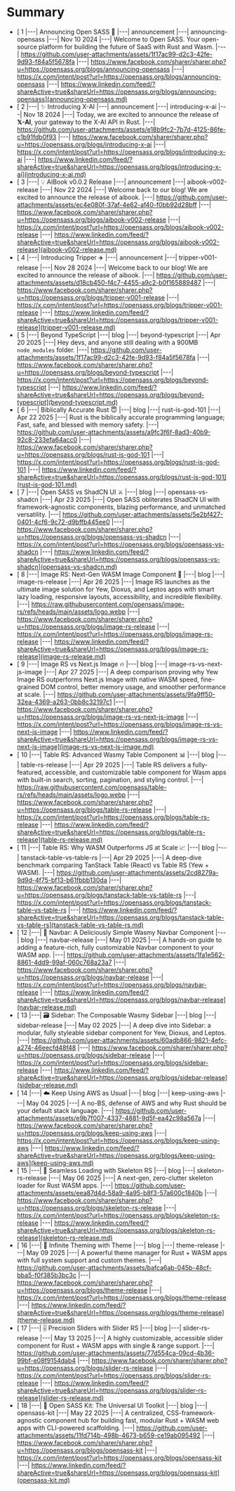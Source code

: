 # Summary

- [ 1 |---| Announcing Open SASS 🚀 |---| announcement |---| announcing-opensass |---| Nov 10 2024 |---| Welcome to Open SASS. Your open-source platform for building the future of SaaS with Rust and Wasm. |---| https://github.com/user-attachments/assets/1f17ac99-d2c3-42fe-9d93-f84a5f5678fa |---| https://www.facebook.com/sharer/sharer.php?u=https://opensass.org/blogs/announcing-opensass |---| https://x.com/intent/post?url=https://opensass.org/blogs/announcing-opensass |---| https://www.linkedin.com/feed/?shareActive=true&shareUrl=https://opensass.org/blogs/announcing-opensass](announcing-opensass.md)
- [ 2 |---| ✨ Introducing X-AI |---| announcement |---| introducing-x-ai |---| Nov 18 2024 |---| Today, we are excited to announce the release of **𝕏-AI**, your gateway to the X-AI API in Rust. |---| https://github.com/user-attachments/assets/e18b9fc2-7b7d-4125-86fe-c1b91fdb0f93 |---| https://www.facebook.com/sharer/sharer.php?u=https://opensass.org/blogs/introducing-x-ai |---| https://x.com/intent/post?url=https://opensass.org/blogs/introducing-x-ai |---| https://www.linkedin.com/feed/?shareActive=true&shareUrl=https://opensass.org/blogs/introducing-x-ai](introducing-x-ai.md)
- [ 3 |---| 💡 AIBook v0.0.2 Release |---| announcement |---| aibook-v002-release |---| Nov 22 2024 |---| Welcome back to our blog! We are excited to announce the release of aibook. |---| https://github.com/user-attachments/assets/ec4e080f-37af-4e62-af40-f0bb92d28bff |---| https://www.facebook.com/sharer/sharer.php?u=https://opensass.org/blogs/aibook-v002-release |---| https://x.com/intent/post?url=https://opensass.org/blogs/aibook-v002-release |---| https://www.linkedin.com/feed/?shareActive=true&shareUrl=https://opensass.org/blogs/aibook-v002-release](aibook-v002-release.md)
- [ 4 |---| Introducing Tripper ✈️ |---| announcement |---| tripper-v001-release |---| Nov 28 2024 |---| Welcome back to our blog! We are excited to announce the release of aibook. |---| https://github.com/user-attachments/assets/d18cb450-f4c7-4455-a9c2-b0f165889487 |---| https://www.facebook.com/sharer/sharer.php?u=https://opensass.org/blogs/tripper-v001-release |---| https://x.com/intent/post?url=https://opensass.org/blogs/tripper-v001-release |---| https://www.linkedin.com/feed/?shareActive=true&shareUrl=https://opensass.org/blogs/tripper-v001-release](tripper-v001-release.md)
- [ 5 |---| Beyond TypeScript |---| blog |---| beyond-typescript |---| Apr 20 2025 |---| Hey devs, and anyone still dealing with a 900MB `node_modules` folder. |---| https://github.com/user-attachments/assets/1f17ac99-d2c3-42fe-9d93-f84a5f5678fa |---| https://www.facebook.com/sharer/sharer.php?u=https://opensass.org/blogs/beyond-typescript |---| https://x.com/intent/post?url=https://opensass.org/blogs/beyond-typescript |---| https://www.linkedin.com/feed/?shareActive=true&shareUrl=https://opensass.org/blogs/beyond-typescript](beyond-typescript.md)
- [ 6 |---| Biblically Accurate Rust 😇 |---| blog |---| rust-is-god-101 |---| Apr 22 2025 |---| Rust is the biblically accurate programming language; Fast, safe, and blessed with memory safety. |---| https://github.com/user-attachments/assets/a9fc3f6f-8ad3-40b9-92c8-233efa64acc0 |---| https://www.facebook.com/sharer/sharer.php?u=https://opensass.org/blogs/rust-is-god-101 |---| https://x.com/intent/post?url=https://opensass.org/blogs/rust-is-god-101 |---| https://www.linkedin.com/feed/?shareActive=true&shareUrl=https://opensass.org/blogs/rust-is-god-101](rust-is-god-101.md)
- [ 7 |---| Open SASS vs ShadCN UI ⚔️ |---| blog |---| opensass-vs-shadcn |---| Apr 23 2025 |---| Open SASS obliterates ShadCN UI with framework-agnostic components, blazing performance, and unmatched versatility. |---| https://github.com/user-attachments/assets/5e2bf427-0401-4cf6-9c72-d9bffb445ee0 |---| https://www.facebook.com/sharer/sharer.php?u=https://opensass.org/blogs/opensass-vs-shadcn |---| https://x.com/intent/post?url=https://opensass.org/blogs/opensass-vs-shadcn |---| https://www.linkedin.com/feed/?shareActive=true&shareUrl=https://opensass.org/blogs/opensass-vs-shadcn](opensass-vs-shadcn.md)
- [ 8 |---| Image RS: Next-Gen WASM Image Component 🚀 |---| blog |---| image-rs-release |---| Apr 26 2025 |---| Image RS launches as the ultimate image solution for Yew, Dioxus, and Leptos apps with smart lazy loading, responsive layouts, accessibility, and incredible flexibility. |---| https://raw.githubusercontent.com/opensass/image-rs/refs/heads/main/assets/logo.webp |---| https://www.facebook.com/sharer/sharer.php?u=https://opensass.org/blogs/image-rs-release |---| https://x.com/intent/post?url=https://opensass.org/blogs/image-rs-release |---| https://www.linkedin.com/feed/?shareActive=true&shareUrl=https://opensass.org/blogs/image-rs-release](image-rs-release.md)
- [ 9 |---| Image RS vs Next.js Image 🔥 |---| blog |---| image-rs-vs-next-js-image |---| Apr 27 2025 |---| A deep comparison proving why Yew Image RS outperforms Next.js Image with native WASM speed, fine-grained DOM control, better memory usage, and smoother performance at scale. |---| https://github.com/user-attachments/assets/9fa9ff50-32ea-4369-a263-0bb8c32197c1 |---| https://www.facebook.com/sharer/sharer.php?u=https://opensass.org/blogs/image-rs-vs-next-js-image |---| https://x.com/intent/post?url=https://opensass.org/blogs/image-rs-vs-next-js-image |---| https://www.linkedin.com/feed/?shareActive=true&shareUrl=https://opensass.org/blogs/image-rs-vs-next-js-image](image-rs-vs-next-js-image.md)
- [ 10 |---| Table RS: Advanced Wasmy Table Component 📊 |---| blog |---| table-rs-release |---| Apr 29 2025 |---| Table RS delivers a fully-featured, accessible, and customizable table component for Wasm apps with built-in search, sorting, pagination, and styling control. |---| https://raw.githubusercontent.com/opensass/table-rs/refs/heads/main/assets/logo.webp |---| https://www.facebook.com/sharer/sharer.php?u=https://opensass.org/blogs/table-rs-release |---| https://x.com/intent/post?url=https://opensass.org/blogs/table-rs-release |---| https://www.linkedin.com/feed/?shareActive=true&shareUrl=https://opensass.org/blogs/table-rs-release](table-rs-release.md)
- [ 11 |---| Table RS: Why WASM Outperforms JS at Scale 📈 |---| blog |---| tanstack-table-vs-table-rs |---| Apr 29 2025 |---| A deep-dive benchmark comparing TanStack Table (React) vs Table RS (Yew + WASM). |---| https://github.com/user-attachments/assets/2cd8279a-9d9d-4f75-bf13-b61fbbb130da |---| https://www.facebook.com/sharer/sharer.php?u=https://opensass.org/blogs/tanstack-table-vs-table-rs |---| https://x.com/intent/post?url=https://opensass.org/blogs/tanstack-table-vs-table-rs |---| https://www.linkedin.com/feed/?shareActive=true&shareUrl=https://opensass.org/blogs/tanstack-table-vs-table-rs](tanstack-table-vs-table-rs.md)
- [ 12 |---| 🍔 Navbar: A Deliciously Simple Wasmy Navbar Component |---| blog |---| navbar-release |---| May 01 2025 |---| A hands-on guide to adding a feature-rich, fully customizable Navbar component to your WASM app. |---| https://github.com/user-attachments/assets/1fa1e562-8861-4dd9-99af-060c768a23a7 |---| https://www.facebook.com/sharer/sharer.php?u=https://opensass.org/blogs/navbar-release |---| https://x.com/intent/post?url=https://opensass.org/blogs/navbar-release |---| https://www.linkedin.com/feed/?shareActive=true&shareUrl=https://opensass.org/blogs/navbar-release](navbar-release.md)
- [ 13 |---| 🗃️ Sidebar: The Composable Wasmy Sidebar |---| blog |---| sidebar-release |---| May 02 2025 |---| A deep dive into Sidebar: a modular, fully styleable sidebar component for Yew, Dioxus, and Leptos. |---| https://github.com/user-attachments/assets/60adb866-9821-4efc-a274-46eecfd48f48 |---| https://www.facebook.com/sharer/sharer.php?u=https://opensass.org/blogs/sidebar-release |---| https://x.com/intent/post?url=https://opensass.org/blogs/sidebar-release |---| https://www.linkedin.com/feed/?shareActive=true&shareUrl=https://opensass.org/blogs/sidebar-release](sidebar-release.md)
- [ 14 |---| ☁️ Keep Using AWS as Usual |---| blog |---| keep-using-aws |---| May 04 2025 |---| A no-BS, defense of AWS and why Rust should be your default stack language. |---| https://github.com/user-attachments/assets/e9b7f007-4337-4881-9d5f-ea42c98a567a |---| https://www.facebook.com/sharer/sharer.php?u=https://opensass.org/blogs/keep-using-aws |---| https://x.com/intent/post?url=https://opensass.org/blogs/keep-using-aws |---| https://www.linkedin.com/feed/?shareActive=true&shareUrl=https://opensass.org/blogs/keep-using-aws](keep-using-aws.md)
- [ 15 |---| 🦴 Seamless Loading with Skeleton RS |---| blog |---| skeleton-rs-release |---| May 06 2025 |---| A next-gen, zero-clutter skeleton loader for Rust WASM apps. |---| https://github.com/user-attachments/assets/eea87d4d-58a9-4a95-b8f3-57a600c1840b |---| https://www.facebook.com/sharer/sharer.php?u=https://opensass.org/blogs/skeleton-rs-release |---| https://x.com/intent/post?url=https://opensass.org/blogs/skeleton-rs-release |---| https://www.linkedin.com/feed/?shareActive=true&shareUrl=https://opensass.org/blogs/skeleton-rs-release](skeleton-rs-release.md)
- [ 16 |---| 🎨 Infinite Theming with Theme |---| blog |---| theme-release |---| May 09 2025 |---| A powerful theme manager for Rust + WASM apps with full system support and custom themes. |---| https://github.com/user-attachments/assets/bafca6ab-045b-48cf-bba5-f0f385b3bc3c |---| https://www.facebook.com/sharer/sharer.php?u=https://opensass.org/blogs/theme-release |---| https://x.com/intent/post?url=https://opensass.org/blogs/theme-release |---| https://www.linkedin.com/feed/?shareActive=true&shareUrl=https://opensass.org/blogs/theme-release](theme-release.md)
- [ 17 |---| 🎚️ Precision Sliders with Slider RS |---| blog |---| slider-rs-release |---| May 13 2025 |---| A highly customizable, accessible slider component for Rust + WASM apps with single & range support. |---| https://github.com/user-attachments/assets/77d554ca-09cd-4b36-99bf-e08f9154dab4 |---| https://www.facebook.com/sharer/sharer.php?u=https://opensass.org/blogs/slider-rs-release |---| https://x.com/intent/post?url=https://opensass.org/blogs/slider-rs-release |---| https://www.linkedin.com/feed/?shareActive=true&shareUrl=https://opensass.org/blogs/slider-rs-release](slider-rs-release.md)
- [ 18 |---| 🧰 Open SASS Kit: The Universal UI Toolkit |---| blog |---| opensass-kit |---| May 22 2025 |---| A centralized, CSS-framework-agnostic component hub for building fast, modular Rust + WASM web apps with CLI-powered scaffolding. |---| https://github.com/user-attachments/assets/11fd714b-498b-4673-b659-ce19ab095492 |---| https://www.facebook.com/sharer/sharer.php?u=https://opensass.org/blogs/opensass-kit |---| https://x.com/intent/post?url=https://opensass.org/blogs/opensass-kit |---| https://www.linkedin.com/feed/?shareActive=true&shareUrl=https://opensass.org/blogs/opensass-kit](opensass-kit.md)
